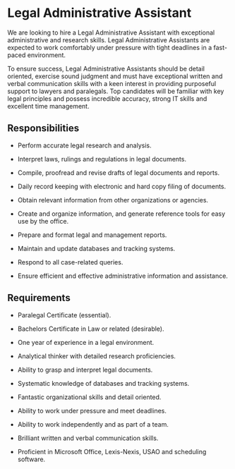 # Legal Administrative Assistant

We are looking to hire a Legal Administrative Assistant with exceptional administrative and research skills. Legal Administrative Assistants are expected to work comfortably under pressure with tight deadlines in a fast-paced environment.

To ensure success, Legal Administrative Assistants should be detail oriented, exercise sound judgment and must have exceptional written and verbal communication skills with a keen interest in providing purposeful support to lawyers and paralegals. Top candidates will be familiar with key legal principles and possess incredible accuracy, strong IT skills and excellent time management.

## Responsibilities

* Perform accurate legal research and analysis.

* Interpret laws, rulings and regulations in legal documents.

* Compile, proofread and revise drafts of legal documents and reports.

* Daily record keeping with electronic and hard copy filing of documents.

* Obtain relevant information from other organizations or agencies.

* Create and organize information, and generate reference tools for easy use by the office.

* Prepare and format legal and management reports.

* Maintain and update databases and tracking systems.

* Respond to all case-related queries.

* Ensure efficient and effective administrative information and assistance.

## Requirements

* Paralegal Certificate (essential).

* Bachelors Certificate in Law or related (desirable).

* One year of experience in a legal environment.

* Analytical thinker with detailed research proficiencies.

* Ability to grasp and interpret legal documents.

* Systematic knowledge of databases and tracking systems.

* Fantastic organizational skills and detail oriented.

* Ability to work under pressure and meet deadlines.

* Ability to work independently and as part of a team.

* Brilliant written and verbal communication skills.

* Proficient in Microsoft Office, Lexis-Nexis, USAO and scheduling software.

